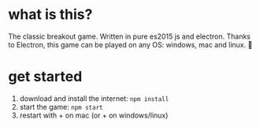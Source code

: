 # what is this?

The classic breakout game. Written in pure es2015 js and electron.
Thanks to Electron, this game can be played on any OS: windows, mac and linux. :tada:

# get started

1. download and install the internet: `npm install`
2. start the game: `npm start`
3. restart with <cmd> + <r> on mac (or <ctrl> + <r> on windows/linux)
